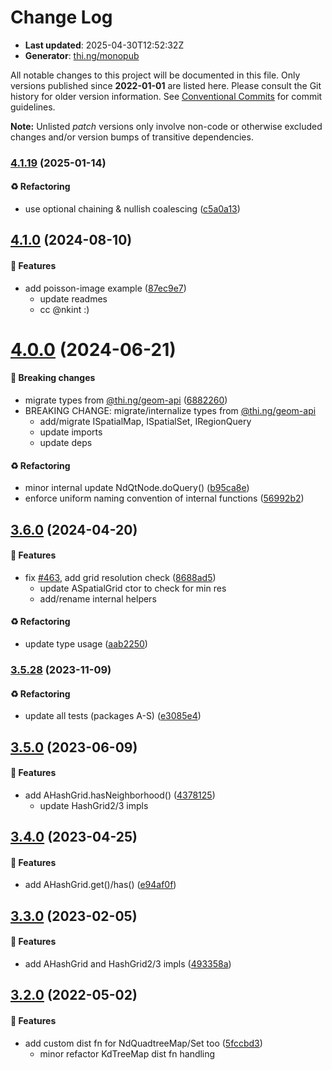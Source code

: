# Change Log

- **Last updated**: 2025-04-30T12:52:32Z
- **Generator**: [thi.ng/monopub](https://thi.ng/monopub)

All notable changes to this project will be documented in this file.
Only versions published since **2022-01-01** are listed here.
Please consult the Git history for older version information.
See [Conventional Commits](https://conventionalcommits.org/) for commit guidelines.

**Note:** Unlisted _patch_ versions only involve non-code or otherwise excluded changes
and/or version bumps of transitive dependencies.

### [4.1.19](https://github.com/thi-ng/umbrella/tree/@thi.ng/geom-accel@4.1.19) (2025-01-14)

#### ♻️ Refactoring

- use optional chaining & nullish coalescing ([c5a0a13](https://github.com/thi-ng/umbrella/commit/c5a0a13))

## [4.1.0](https://github.com/thi-ng/umbrella/tree/@thi.ng/geom-accel@4.1.0) (2024-08-10)

#### 🚀 Features

- add poisson-image example ([87ec9e7](https://github.com/thi-ng/umbrella/commit/87ec9e7))
  - update readmes
  - cc @nkint :)

# [4.0.0](https://github.com/thi-ng/umbrella/tree/@thi.ng/geom-accel@4.0.0) (2024-06-21)

#### 🛑 Breaking changes

- migrate types from [@thi.ng/geom-api](https://github.com/thi-ng/umbrella/tree/main/packages/geom-api) ([6882260](https://github.com/thi-ng/umbrella/commit/6882260))
- BREAKING CHANGE: migrate/internalize types from [@thi.ng/geom-api](https://github.com/thi-ng/umbrella/tree/main/packages/geom-api)
  - add/migrate ISpatialMap, ISpatialSet, IRegionQuery
  - update imports
  - update deps

#### ♻️ Refactoring

- minor internal update NdQtNode.doQuery() ([b95ca8e](https://github.com/thi-ng/umbrella/commit/b95ca8e))
- enforce uniform naming convention of internal functions ([56992b2](https://github.com/thi-ng/umbrella/commit/56992b2))

## [3.6.0](https://github.com/thi-ng/umbrella/tree/@thi.ng/geom-accel@3.6.0) (2024-04-20)

#### 🚀 Features

- fix [#463](https://github.com/thi-ng/umbrella/issues/463), add grid resolution check ([8688ad5](https://github.com/thi-ng/umbrella/commit/8688ad5))
  - update ASpatialGrid ctor to check for min res
  - add/rename internal helpers

#### ♻️ Refactoring

- update type usage ([aab2250](https://github.com/thi-ng/umbrella/commit/aab2250))

### [3.5.28](https://github.com/thi-ng/umbrella/tree/@thi.ng/geom-accel@3.5.28) (2023-11-09)

#### ♻️ Refactoring

- update all tests (packages A-S) ([e3085e4](https://github.com/thi-ng/umbrella/commit/e3085e4))

## [3.5.0](https://github.com/thi-ng/umbrella/tree/@thi.ng/geom-accel@3.5.0) (2023-06-09)

#### 🚀 Features

- add AHashGrid.hasNeighborhood() ([4378125](https://github.com/thi-ng/umbrella/commit/4378125))
  - update HashGrid2/3 impls

## [3.4.0](https://github.com/thi-ng/umbrella/tree/@thi.ng/geom-accel@3.4.0) (2023-04-25)

#### 🚀 Features

- add AHashGrid.get()/has() ([e94af0f](https://github.com/thi-ng/umbrella/commit/e94af0f))

## [3.3.0](https://github.com/thi-ng/umbrella/tree/@thi.ng/geom-accel@3.3.0) (2023-02-05)

#### 🚀 Features

- add AHashGrid and HashGrid2/3 impls ([493358a](https://github.com/thi-ng/umbrella/commit/493358a))

## [3.2.0](https://github.com/thi-ng/umbrella/tree/@thi.ng/geom-accel@3.2.0) (2022-05-02)

#### 🚀 Features

- add custom dist fn for NdQuadtreeMap/Set too ([5fccbd3](https://github.com/thi-ng/umbrella/commit/5fccbd3))
  - minor refactor KdTreeMap dist fn handling
